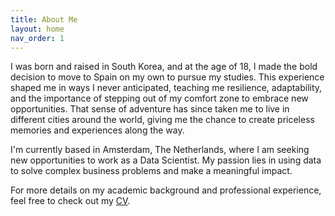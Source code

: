 ```yaml
---
title: About Me
layout: home
nav_order: 1
---
```


I was born and raised in South Korea, and at the age of 18, I made the bold decision to move to Spain on my own to pursue my studies. This experience shaped me in ways I never anticipated, teaching me resilience, adaptability, and the importance of stepping out of my comfort zone to embrace new opportunities. That sense of adventure has since taken me to live in different cities around the world, giving me the chance to create priceless memories and experiences along the way. 

I'm currently based in Amsterdam, The Netherlands, where I am seeking new opportunities to work as a Data Scientist. My passion lies in using data to solve complex business problems and make a meaningful impact.

For more details on my academic background and professional experience, feel free to check out my [CV](https://github.com/user-attachments/files/17210502/Seyong.Ryoo.Resume.pdf).



[Just the Docs]: https://just-the-docs.github.io/just-the-docs/
[GitHub Pages]: https://docs.github.com/en/pages
[README]: https://github.com/just-the-docs/just-the-docs-template/blob/main/README.md
[Jekyll]: https://jekyllrb.com
[GitHub Pages / Actions workflow]: https://github.blog/changelog/2022-07-27-github-pages-custom-github-actions-workflows-beta/
[use this template]: https://github.com/just-the-docs/just-the-docs-template/generate
